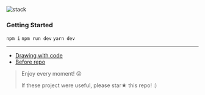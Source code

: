 ![stack](https://user-images.githubusercontent.com/54713067/134895479-dfba8646-ecec-4e79-816c-438705411085.png)

### Getting Started
`npm i` `npm run dev` `yarn dev`

<hr/>

- [Drawing with code](https://github.com/fe-w/drawingwithcode/tree/drawingwithcode)
- [Before repo](https://github.com/fe-w/drawingwithcode/tree/before)

> Enjoy every moment! 😝
> 
> If these project were useful, please star★ this repo! :)